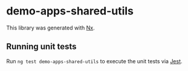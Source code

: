 # demo-apps-shared-utils

This library was generated with [Nx](https://nx.dev).

## Running unit tests

Run `ng test demo-apps-shared-utils` to execute the unit tests via [Jest](https://jestjs.io).
